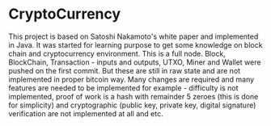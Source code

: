 # CryptoCurrency
This project is based on Satoshi Nakamoto's white paper and implemented in Java. It was started for learning purpose to get some knowledge on block chain and cryptocurrency environment.
This is a full node. Block, BlockChain, Transaction - inputs and outputs, UTXO, Miner and Wallet were pushed on the first commit. But these are still in raw state and are not implemented in proper bitcoin way.
Many changes are required and many features are needed to be implemented for example - difficulty is not implemented, proof of work is a hash with remainder 5 zeroes (this is done for simplicity) and 
cryptographic (public key, private key, digital signature) verification are not implemented at all and etc.
